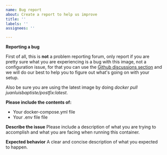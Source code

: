 ```yaml
---
name: Bug report
about: Create a report to help us improve
title: ''
labels: ''
assignees: ''

---
```

<!-- BEFORE SUBMITTING YOUR PR, PLEASE REMOVE THIS TEXT -->
<!-- REMOVE START -->
**Reporting a bug**

First of all, this is **not** a problem reporting forum, only report if you are pretty sure what you are experiencing is a bug with this image, not a configuration issue, for that you can use the [Github discussions section](https://github.com/juanluisbaptiste/docker-postfix/discussions) and we will do our best to help you to figure out what's going on with your setup.

Also be sure you are using the latest image by doing _docker pull juanluisbaptiste/postfix:latest_.
<!-- REMOVE END -->

**Please include the contents of:**

  * Your docker-compose.yml file
  * Your .env file file

**Describe the issue**
Please include a description of what you are trying to accomplish and what you are facing when running this container.

**Expected behavior**
A clear and concise description of what you expected to happen.
